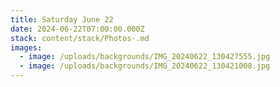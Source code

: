 ```yaml
---
title: Saturday June 22
date: 2024-06-22T07:00:00.000Z
stack: content/stack/Photos-.md
images:
  - image: /uploads/backgrounds/IMG_20240622_130427555.jpg
  - image: /uploads/backgrounds/IMG_20240622_130421008.jpg
---
```


